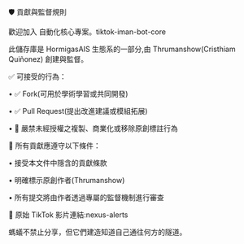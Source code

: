 🛡️ 貢獻與監督規則 

歡迎加入 自動化核心專案。tiktok-iman-bot-core 

此儲存庫是 HormigasAIS 生態系的一部分,由 Thrumanshow(Cristhiam Quiñonez) 創建與監督。 

✅ 可接受的行為： 

• ✅ Fork(可用於學術學習或共同開發) 

• ✅ Pull Request(提出改進建議或模組拓展) 

• 🚫 嚴禁未經授權之複製、商業化或移除原創標註行為 

📜 所有貢獻應遵守以下條件： 

• 接受本文件中隱含的貢獻條款 

• 明確標示原創作者(Thrumanshow) 

• 所有提交將由作者透過專屬的監督機制進行審查 

📎 原始 TikTok 影片連結:nexus-alerts 

螞蟻不禁止分享，但它們建造知道自己通往何方的隧道。
